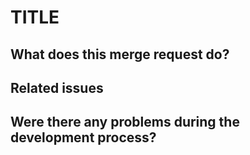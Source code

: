 # TITLE

## What does this merge request do?

## Related issues

## Were there any problems during the development process?

